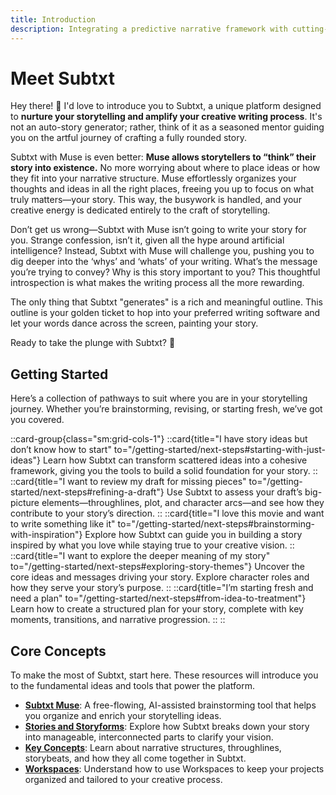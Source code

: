 ```yaml
---
title: Introduction
description: Integrating a predictive narrative framework with cutting-edge artificial intelligence
---
```


# Meet Subtxt

Hey there! 👋 I'd love to introduce you to Subtxt, a unique platform designed to **nurture your storytelling and amplify your creative writing process**. It's not an auto-story generator; rather, think of it as a seasoned mentor guiding you on the artful journey of crafting a fully rounded story.

Subtxt with Muse is even better: **Muse allows storytellers to “think” their story into existence.** No more worrying about where to place ideas or how they fit into your narrative structure. Muse effortlessly organizes your thoughts and ideas in all the right places, freeing you up to focus on what truly matters—your story. This way, the busywork is handled, and your creative energy is dedicated entirely to the craft of storytelling.

Don’t get us wrong—Subtxt with Muse isn’t going to write your story for you. Strange confession, isn’t it, given all the hype around artificial intelligence? Instead, Subtxt with Muse will challenge you, pushing you to dig deeper into the ‘whys’ and ‘whats’ of your writing. What’s the message you’re trying to convey? Why is this story important to you? This thoughtful introspection is what makes the writing process all the more rewarding.

The only thing that Subtxt "generates" is a rich and meaningful outline. This outline is your golden ticket to hop into your preferred writing software and let your words dance across the screen, painting your story.

Ready to take the plunge with Subtxt? 🚀

## **Getting Started**  

Here’s a collection of pathways to suit where you are in your storytelling journey. Whether you’re brainstorming, revising, or starting fresh, we’ve got you covered.

::card-group{class="sm:grid-cols-1"}
  ::card{title="I have story ideas but don’t know how to start" to="/getting-started/next-steps#starting-with-just-ideas"}
  Learn how Subtxt can transform scattered ideas into a cohesive framework, giving you the tools to build a solid foundation for your story.
  ::
  ::card{title="I want to review my draft for missing pieces" to="/getting-started/next-steps#refining-a-draft"}
  Use Subtxt to assess your draft’s big-picture elements—throughlines, plot, and character arcs—and see how they contribute to your story’s direction.
  ::
  ::card{title="I love this movie and want to write something like it" to="/getting-started/next-steps#brainstorming-with-inspiration"}
  Explore how Subtxt can guide you in building a story inspired by what you love while staying true to your creative vision.
  ::
  ::card{title="I want to explore the deeper meaning of my story" to="/getting-started/next-steps#exploring-story-themes"}
  Uncover the core ideas and messages driving your story. Explore character roles and how they serve your story’s purpose.
  ::
  ::card{title="I’m starting fresh and need a plan" to="/getting-started/next-steps#from-idea-to-treatment"}
  Learn how to create a structured plan for your story, complete with key moments, transitions, and narrative progression.
  ::
::

## **Core Concepts** 

To make the most of Subtxt, start here. These resources will introduce you to the fundamental ideas and tools that power the platform.

- [**Subtxt Muse**](/getting-started/subtxt-muse): A free-flowing, AI-assisted brainstorming tool that helps you organize and enrich your storytelling ideas.
- [**Stories and Storyforms**](/getting-started/stories-and-storyforms): Explore how Subtxt breaks down your story into manageable, interconnected parts to clarify your vision.
- [**Key Concepts**](/getting-started/key-concepts): Learn about narrative structures, throughlines, storybeats, and how they all come together in Subtxt.
- [**Workspaces**](/getting-started/workspaces): Understand how to use Workspaces to keep your projects organized and tailored to your creative process.

<!-- ::u-button
---
class: mr-4
icon: i-simple-icons-stackblitz
label: Play on StackBlitz
target: _blank
to: https://stackblitz.com/github/nuxt-ui-pro/docs/
---
::

::u-button
---
class: mt-2 sm:mt-0
icon: i-simple-icons-codesandbox
label: Play on CodeSandbox
target: _blank
to: https://codesandbox.io/s/github/nuxt-ui-pro/docs/
---
:: -->

<!-- Or open [Nuxt UI playground](https://ui.nuxt.com/playground). -->
